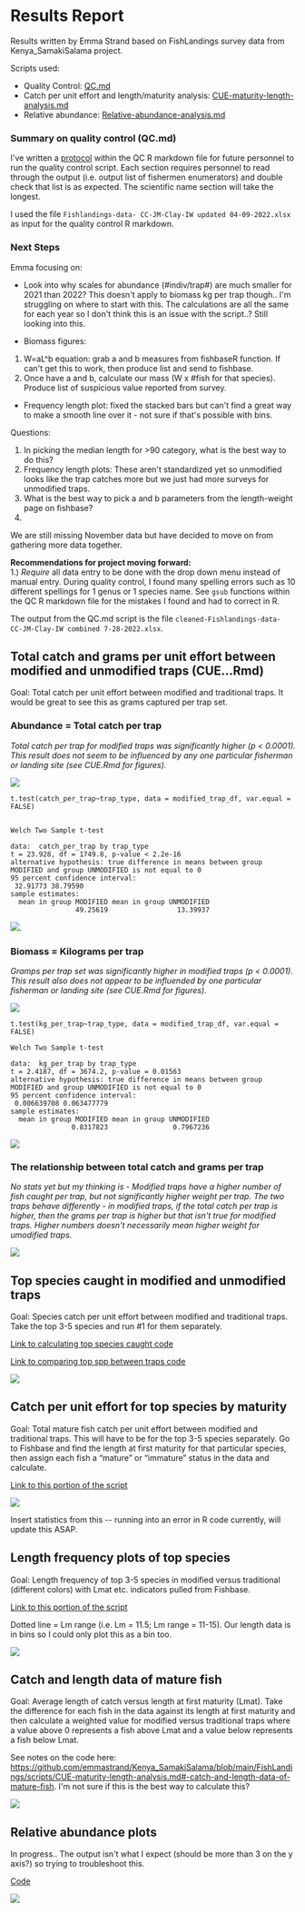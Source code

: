 # Results Report

Results written by Emma Strand based on FishLandings survey data from Kenya_SamakiSalama project.

Scripts used:  
- Quality Control: [QC.md](https://github.com/emmastrand/Kenya_SamakiSalama/blob/main/FishLandings/scripts/QC.md)    
- Catch per unit effort and length/maturity analysis: [CUE-maturity-length-analysis.md](https://github.com/emmastrand/Kenya_SamakiSalama/blob/main/FishLandings/scripts/CUE-maturity-length-analysis.md)      
- Relative abundance: [Relative-abundance-analysis.md]()  

### Summary on quality control (QC.md)

I've written a [protocol](https://github.com/emmastrand/Kenya_SamakiSalama/blob/main/FishLandings/scripts/QC.md#-protocol-to-run-this-with-a-future-xlsx-file) within the QC R markdown file for future personnel to run the quality control script. Each section requires personnel to read through the output (i.e. output list of fishermen enumerators) and double check that list is as expected. The scientific name section will take the longest.

I used the file `Fishlandings-data- CC-JM-Clay-IW updated 04-09-2022.xlsx` as input for the quality control R markdown.


### Next Steps

Emma focusing on:  

- Look into why scales for abundance (#indiv/trap#) are much smaller for 2021 than 2022? This doesn't apply to biomass kg per trap though.. I'm struggling on where to start with this. The calculations are all the same for each year so I don't think this is an issue with the script..? Still looking into this.

- Biomass figures:  
1.  W=aL^b equation: grab a and b measures from fishbaseR function. If can't get this to work, then produce list and send to fishbase.   
2. Once have a and b, calculate our mass (W x #fish for that species). Produce list of suspicious value reported from survey.  

- Frequency length plot: fixed the stacked bars but can't find a great way to make a smooth line over it - not sure if that's possible with bins.

Questions:   
1. In picking the median length for >90 category, what is the best way to do this?  
2. Frequency length plots: These aren't standardized yet so unmodified looks like the trap catches more but we just had more surveys for unmodified traps.  
3. What is the best way to pick a and b parameters from the length-weight page on fishbase?  
4.   

We are still missing November data but have decided to move on from gathering more data together.


**Recommendations for project moving forward:**    
1.) *Require* all data entry to be done with the drop down menu instead of manual entry. During quality control, I found many spelling errors such as 10 different spellings for 1 genus or 1 species name. See `gsub` functions within the QC R markdown file for the mistakes I found and had to correct in R.  

The output from the QC.md script is the file `cleaned-Fishlandings-data- CC-JM-Clay-IW combined 7-28-2022.xlsx`.

## Total catch and grams per unit effort between modified and unmodified traps (CUE...Rmd)

Goal: Total catch per unit effort between modified and traditional traps. It would be great to see this as grams captured per trap set.

### Abundance = Total catch per trap

*Total catch per trap for modified traps was significantly higher (p < 0.0001). This result does not seem to be influenced by any one particular fisherman or landing site (see CUE.Rmd for figures).*

![](https://github.com/emmastrand/Kenya_SamakiSalama/raw/main/FishLandings/scripts/CUE-maturity-length-analysis_files/figure-gfm/unnamed-chunk-4-1.png)

```
t.test(catch_per_trap~trap_type, data = modified_trap_df, var.equal = FALSE)


Welch Two Sample t-test

data:  catch_per_trap by trap_type
t = 23.928, df = 1749.8, p-value < 2.2e-16
alternative hypothesis: true difference in means between group MODIFIED and group UNMODIFIED is not equal to 0
95 percent confidence interval:
 32.91773 38.79590
sample estimates:
  mean in group MODIFIED mean in group UNMODIFIED
                49.25619                 13.39937
```

![](https://github.com/emmastrand/Kenya_SamakiSalama/raw/main/FishLandings/scripts/CUE-maturity-length-analysis_files/figure-gfm/unnamed-chunk-4-4.png).

### Biomass = Kilograms per trap

*Gramps per trap set was significantly higher in modified traps (p < 0.0001). This result also does not appear to be influended by one particular fisherman or landing site (see CUE.Rmd for figures).*

![](https://github.com/emmastrand/Kenya_SamakiSalama/raw/main/FishLandings/scripts/CUE-maturity-length-analysis_files/figure-gfm/unnamed-chunk-5-1.png)

```
t.test(kg_per_trap~trap_type, data = modified_trap_df, var.equal = FALSE)

Welch Two Sample t-test

data:  kg_per_trap by trap_type
t = 2.4187, df = 3674.2, p-value = 0.01563
alternative hypothesis: true difference in means between group MODIFIED and group UNMODIFIED is not equal to 0
95 percent confidence interval:
 0.006639708 0.063477779
sample estimates:
  mean in group MODIFIED mean in group UNMODIFIED
               0.8317823                0.7967236
```

![](https://github.com/emmastrand/Kenya_SamakiSalama/raw/main/FishLandings/scripts/CUE-maturity-length-analysis_files/figure-gfm/unnamed-chunk-5-4.png)

### The relationship between total catch and grams per trap

*No stats yet but my thinking is - Modified traps have a higher number of fish caught per trap, but not significantly higher weight per trap. The two traps behave differently - in modified traps, if the total catch per trap is higher, then the grams per trap is higher but that isn't true for modified traps. Higher numbers doesn't necessarily mean higher weight for umodified traps.*

![](https://github.com/emmastrand/Kenya_SamakiSalama/raw/main/FishLandings/scripts/CUE-maturity-length-analysis_files/figure-gfm/unnamed-chunk-6-1.png)

## Top species caught in modified and unmodified traps

Goal: Species catch per unit effort between modified and traditional traps. Take the top 3-5 species and run #1 for them separately.

[Link to calculating top species caught code](https://github.com/emmastrand/Kenya_SamakiSalama/blob/main/FishLandings/scripts/CUE-maturity-length-analysis.md#-calculate-top-species-caught)

[Link to comparing top spp between traps code](https://github.com/emmastrand/Kenya_SamakiSalama/blob/main/FishLandings/scripts/CUE-maturity-length-analysis.md#-top-species-stats-per-trap)

![](https://github.com/emmastrand/Kenya_SamakiSalama/raw/main/FishLandings/scripts/CUE-maturity-length-analysis_files/figure-gfm/unnamed-chunk-13-1.png)

## Catch per unit effort for top species by maturity

Goal: Total mature fish catch per unit effort between modified and traditional traps. This will have to be for the top 3-5 species separately. Go to Fishbase and find the length at first maturity for that particular species, then assign each fish a “mature” or “immature” status in the data and calculate.

[Link to this portion of the script](https://github.com/emmastrand/Kenya_SamakiSalama/blob/main/FishLandings/scripts/CUE-maturity-length-analysis.md#-catch-per-unit-effort-for-top-species-by-maturity)

![](https://github.com/emmastrand/Kenya_SamakiSalama/raw/main/FishLandings/scripts/CUE-maturity-length-analysis_files/figure-gfm/unnamed-chunk-16-2.png)

Insert statistics from this -- running into an error in R code currently, will update this ASAP.

## Length frequency plots of top species

Goal: Length frequency of top 3-5 species in modified versus traditional (different colors) with Lmat etc. indicators pulled from Fishbase.

[Link to this portion of the script](https://github.com/emmastrand/Kenya_SamakiSalama/blob/main/FishLandings/scripts/CUE-maturity-length-analysis.md#-length-frequency-plots-of-top-species)

Dotted line = Lm range (i.e. Lm = 11.5; Lm range = 11-15). Our length data is in bins so I could only plot this as a bin too.

![](https://github.com/emmastrand/Kenya_SamakiSalama/raw/main/FishLandings/scripts/CUE-maturity-length-analysis_files/figure-gfm/unnamed-chunk-19-1.png)

## Catch and length data of mature fish

Goal: Average length of catch versus length at first maturity (Lmat). Take the difference for each fish in the data against its length at first maturity and then calculate a weighted value for modified versus traditional traps where a value above 0 represents a fish above Lmat and a value below represents a fish below Lmat.

See notes on the code here: https://github.com/emmastrand/Kenya_SamakiSalama/blob/main/FishLandings/scripts/CUE-maturity-length-analysis.md#-catch-and-length-data-of-mature-fish. I'm not sure if this is the best way to calculate this?

![](https://github.com/emmastrand/Kenya_SamakiSalama/raw/main/FishLandings/scripts/CUE-maturity-length-analysis_files/figure-gfm/unnamed-chunk-18-1.png)

## Relative abundance plots

In progress.. The output isn't what I expect (should be more than 3 on the y axis?) so trying to troubleshoot this.

[Code](https://github.com/emmastrand/Kenya_SamakiSalama/blob/main/FishLandings/scripts/Relative-abundance-analysis.md#relative-abundance-analysis-of-fishing-landings-dataset)

![](https://github.com/emmastrand/Kenya_SamakiSalama/raw/main/FishLandings/scripts/Relative-abundance-analysis_files/figure-gfm/unnamed-chunk-5-1.png)
